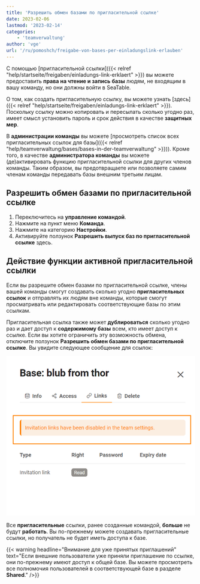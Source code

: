 ```yaml
---
title: 'Разрешить обмен базами по пригласительной ссылке'
date: 2023-02-06
lastmod: '2023-02-14'
categories:
    - 'teamverwaltung'
author: 'vge'
url: '/ru/pomoshch/freigabe-von-bases-per-einladungslink-erlauben'
---
```


С помощью [пригласительной ссылки]({{< relref "help/startseite/freigaben/einladungs-link-erklaert" >}}) вы можете предоставить **права на чтение и запись** **базы** людям, не входящим в вашу команду, но они должны войти в SeaTable.

О том, как создать пригласительную ссылку, вы можете узнать [здесь]({{< relref "help/startseite/freigaben/einladungs-link-erklaert" >}}). Поскольку ссылку можно копировать и пересылать сколько угодно раз, имеет смысл установить пароль и срок действия в качестве **защитных мер**.

В **администрации команды** вы можете [просмотреть список всех пригласительных ссылок для базы]({{< relref "help/teamverwaltung/bases/bases-in-der-teamverwaltung" >}})). Кроме того, в качестве **администратора команды** вы можете (де)активировать функцию пригласительной ссылки для других членов команды. Таким образом, вы предотвращаете или позволяете самим членам команды передавать базы внешним третьим лицам.

## Разрешить обмен базами по пригласительной ссылке

1. Переключитесь на **управление командой**.
2. Нажмите на пункт меню **Команда**.
3. Нажмите на категорию **Настройки**.
4. Активируйте ползунок **Разрешить выпуск баз по пригласительной ссылке** здесь.

## Действие функции активной пригласительной ссылки

Если вы разрешите обмен базами по пригласительной ссылке, члены вашей команды смогут создавать сколько угодно **пригласительных ссылок** и отправлять их людям вне команды, которые смогут просматривать или редактировать соответствующие базы по этим ссылкам.

Пригласительная ссылка также может **дублироваться** сколько угодно раз и дает доступ к **содержимому базы** всем, кто имеет доступ к ссылке. Если вы хотите ограничить эту возможность обмена, отключите ползунок **Разрешить обмен базами по пригласительной ссылке**. Вы увидите следующее сообщение для ссылок:

![Сообщение об ошибке Ссылка на приглашение в администрации команды](images/Fehlermeldung-EInladungslink.png)

Все **пригласительные** ссылки, ранее созданные командой, **больше** не будут **работать**. Вы по-прежнему можете создавать пригласительные ссылки, но получатель не будет иметь доступа к базе.

{{< warning  headline="Внимание для уже принятых приглашений"  text="Если внешние пользователи уже приняли приглашение по ссылке, они по-прежнему имеют доступ к общей базе. Вы можете просмотреть все полномочия пользователей в соответствующей базе в разделе **Shared**." />}}
